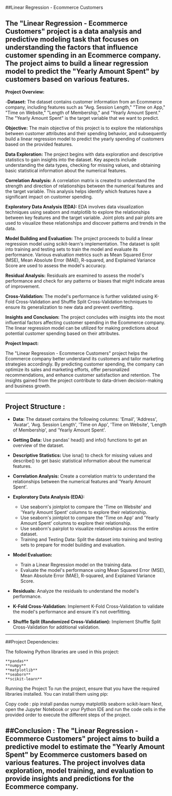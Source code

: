 ##Linear Regression - Ecommerce Customers

The "Linear Regression - Ecommerce Customers" project is a data analysis and predictive modeling task that focuses on understanding the factors that influence customer spending in an Ecommerce company. The project aims to build a linear regression model to predict the "Yearly Amount Spent" by customers based on various features.
---
****Project Overview:****

-**Dataset:** The dataset contains customer information from an Ecommerce company, including features such as "Avg. Session Length," "Time on App," "Time on Website," "Length of Membership," and "Yearly Amount Spent." The "Yearly Amount Spent" is the target variable that we want to predict.

**Objective:** The main objective of this project is to explore the relationships between customer attributes and their spending behavior, and subsequently build a linear regression model to predict the yearly spending of customers based on the provided features.

**Data Exploration:** The project begins with data exploration and descriptive statistics to gain insights into the dataset. Key aspects include understanding the data types, checking for missing values, and obtaining basic statistical information about the numerical features.

**Correlation Analysis:** A correlation matrix is created to understand the strength and direction of relationships between the numerical features and the target variable. This analysis helps identify which features have a significant impact on customer spending.

**Exploratory Data Analysis (EDA):** EDA involves data visualization techniques using seaborn and matplotlib to explore the relationships between key features and the target variable. Joint plots and pair plots are used to visualize these relationships and discover patterns and trends in the data.

**Model Building and Evaluation:** The project proceeds to build a linear regression model using scikit-learn's implementation. The dataset is split into training and testing sets to train the model and evaluate its performance. Various evaluation metrics such as Mean Squared Error (MSE), Mean Absolute Error (MAE), R-squared, and Explained Variance Score are used to assess the model's accuracy.

**Residual Analysis:** Residuals are examined to assess the model's performance and check for any patterns or biases that might indicate areas of improvement.

**Cross-Validation:** The model's performance is further validated using K-Fold Cross-Validation and Shuffle Split Cross-Validation techniques to ensure its generalization to new data and prevent overfitting.

**Insights and Conclusion:** The project concludes with insights into the most influential factors affecting customer spending in the Ecommerce company. The linear regression model can be utilized for making predictions about potential customer spending based on their attributes.

**Project Impact:**

The "Linear Regression - Ecommerce Customers" project helps the Ecommerce company better understand its customers and tailor marketing strategies accordingly. By predicting customer spending, the company can optimize its sales and marketing efforts, offer personalized recommendations, and enhance customer satisfaction and retention. The insights gained from the project contribute to data-driven decision-making and business growth.
______________________________________________________________________________________________________________________________________________________
## Project Structure : 

- **Data:** The dataset contains the following columns: 'Email', 'Address', 'Avatar', 'Avg. Session Length', 'Time on App', 'Time on Website', 'Length of Membership', and 'Yearly Amount Spent'.

- **Getting Data:** Use pandas' head() and info() functions to get an overview of the dataset.

- **Descriptive Statistics:** Use isna() to check for missing values and describe() to get basic statistical information about the numerical features.

- **Correlation Analysis:** Create a correlation matrix to understand the relationships between the numerical features and 'Yearly Amount Spent'.

- **Exploratory Data Analysis (EDA):**

	* Use seaborn's jointplot to compare the 'Time on Website' and 'Yearly Amount Spent' columns to explore their relationship.
	* Use seaborn's jointplot to compare the 'Time on App' and 'Yearly Amount Spent' columns to explore their relationship.
	* Use seaborn's pairplot to visualize relationships across the entire dataset.
	* Training and Testing Data: Split the dataset into training and testing sets to prepare for model building and evaluation.

- **Model Evaluation:**

	* Train a Linear Regression model on the training data.
	* Evaluate the model's performance using Mean Squared Error (MSE), Mean Absolute Error (MAE), R-squared, and Explained Variance Score.
- **Residuals:** Analyze the residuals to understand the model's performance.

- **K-Fold Cross-Validation:** Implement K-Fold Cross-Validation to validate the model's performance and ensure it's not overfitting.

- **Shuffle Split (Randomized Cross-Validation):** Implement Shuffle Split Cross-Validation for additional validation.
_______________________________________________________________________________________________________________________________________________________

##Project Dependencies: 

The following Python libraries are used in this project:

	**pandas**
	**numpy**
	**matplotlib**
	**seaborn**
	**scikit-learn**

Running the Project
To run the project, ensure that you have the required libraries installed. You can install them using pip:

Copy code : 
pip install pandas numpy matplotlib seaborn scikit-learn
Next, open the Jupyter Notebook or your Python IDE and run the code cells in the provided order to execute the different steps of the project.

##Conclusion : 
The "Linear Regression - Ecommerce Customers" project aims to build a predictive model to estimate the "Yearly Amount Spent" by Ecommerce customers based on various features. The project involves data exploration, model training, and evaluation to provide insights and predictions for the Ecommerce company.
---
